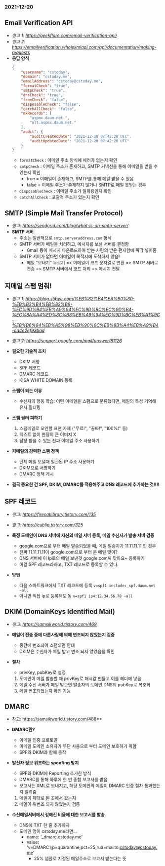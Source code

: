 ### 2021-12-20

## Email Verification API
- *참고 1: https://geekflare.com/email-verification-api/*
- *참고 2: https://emailverification.whoisxmlapi.com/api/documentation/making-requests*
- **응답 양식** 
    ```json
    {
        "username": "cstoday",
        "domain": "cstoday.me",
        "emailAddress": "cstoday@cstoday.me",
        "formatCheck": "true",
        "smtpCheck": "true",
        "dnsCheck": "true",
        "freeCheck": "false",
        "disposableCheck": "false",
        "catchAllCheck": "false",
        "mxRecords": [
            "aspmx.daum.net.",
            "alt.aspmx.daum.net."
        ],
        "audit": {
            "auditCreatedDate": "2021-12-20 07:42:20 UTC",
            "auditUpdatedDate": "2021-12-20 07:42:20 UTC"
        }
    }
    ```
    - `formatCheck` : 이메일 주소 양식에 에러가 없는지 확인
    - `smtpCheck` : 이메일 주소가 존재하고, SMTP 커넥션을 통해 이메일을 받을 수 있는지 확인
        - true = 이메일이 존재하고, SMTP를 통해 메일 받을 수 있음
        - false = 이메일 주소가 존재하지 않거나 SMTP로 메일 못받는 경우
    - `disposableCheck` : 이메일 주소가 일회용인지 확인
    - `catchAllCheck` : 포괄적 주소가 있는지 확인

## SMTP (Simple Mail Transfer Protocol)
- *참고: https://sendgrid.com/blog/what-is-an-smtp-server/*
- **SMTP 서버**
    - 주소는 일반적으로 `smtp.serveraddress.com` 형식
    - SMTP 서버가 메일을 처리하고, 메시지를 보낼 서버를 결정함
        - Gmail 등이 메시지 다운로드하여 받는 사람의 받은 편지함에 뚝딱 넣어줌
    - SMTP 서버가 없다면 이메일이 목적지에 도착하지 않음!
        - 메일 "보내기" 누르기 => 이메일이 코드 문자열로 변환 => SMTP 서버로 전송 => SMTP 서버에서 코드 처리 => 메시지 전달

## 지메일 스팸 멈춰!
- *참고 1: https://blog.stibee.com/%EB%82%B4%EA%B0%80-%EB%B3%B4%EB%82%B8-%EC%9D%B4%EB%A9%94%EC%9D%BC%EC%9D%B4-%EC%8A%A4%ED%8C%B8%EB%A9%94%EC%9D%BC%EB%A1%9C-%EB%B6%84%EB%A5%98%EB%90%9C%EB%8B%A4%EB%A9%B4-cd4e2ef93bad*
- *참고 2: https://support.google.com/mail/answer/81126*
- **필요한 기술적 조치**
    - DKIM 서명
    - SPF 레코드
    - DMARC 레코드
    - KISA WHITE DOMAIN 등록

- **스팸이 되는 이유**
    - 수신자의 행동 학습: 어떤 이메일을 스팸으로 분류했다면, 메일의 특성 기억해 유사 필터링

- **스팸 필터 피하기**
    1. 스팸메일로 오인할 표현 자제 ("무료!", "꽁짜!", "100%!" 등)
    2. 텍스트 없이 한장의 큰 이미지 X
    3. 답장 받을 수 있는 진짜 이메일 주소 사용하기

- **지메일의 강력한 스팸 정책**
    - 단체 메일 보낼때 일관된 IP 주소 사용하기
    - DKIM으로 서명하기
    - DMARC 정책 게시

- **결국 중요한 건 SPF, DKIM, DMARC를 적용해주고 DNS 레코드에 추가하는 것!!!!**

## SPF 레코드
- *참고: https://firecatlibrary.tistory.com/135*
- *참고: https://cublip.tistory.com/325*
- **특정 도메인이 DNS 서버에 자신의 메일 서버 등록, 메일 수신자가 발송 서버 검증**
    - google.com으로 부터 메일 발송되었을 때, 메일 발송지가 11.11.11.11 인 경우
    - 진짜 11.11.11.11이 google.com으로 부터 온 메일 맞아?
    - DNS 서버에 이 Ip로의 메일 보낸것 google.com꺼 맞아요~ 등록하기
    - 이걸 SPF 레코드라하고, TXT 레코드로 등록할 수 있다. 

- **방법**
    - 다음 스마트워크에서 TXT 레코드에 등록 `v=spf1 include:_spf.daum.net ~all`
    - 아니면 직접 ip로 등록해도 됨 `v=spf1 ip4:12.34.56.78 ~all`

## DKIM (DomainKeys Identified Mail)
- *참고: https://samsikworld.tistory.com/469*
- **메일이 전송 중에 다른사람에 의해 변조되지 않았는지 검증**
    - 중간에 변조되어 스팸되면 안대
    - DKIM은 수신자가 메일 받고 변조 되지 않았음을 확인

- **절차**
    - privKey, pubKey로 설정
    1. 도메인이 메일 발송할 때 privKey로 해시값 만들고 이를 헤더에 넣음
    2. 메일 수신 서버가 메일 받으면 발송자의 도메인 DNS의 pubKey로 복호화
    3. 메일 변조되었는지 확인 가능

## DMARC
- 참고: https://samsikworld.tistory.com/488**
- **DMARC란?**
    - 이메일 인증 프로토콜
    - 이메일 도메인 소유자가 무단 사용으로 부터 도메인 보호하기 위함
    - SPF와 DKIM과 함께 동작

- **발신자 정보 위조하는 spoofing 방지**
    - SPF와 DKIM에 Reporting 추가한 방식
    - DMARC를 통해 하루에 한 번 종합 보고서를 받음
    - 보고서는 XML로 보내지고, 해당 도메인의 메일이 DMARC 인증 절차 통과했는지 알려줌
    1. 메일이 제대로 된 곳에서 왔는지
    2. 메일이 위변조 되지 않았는지 검증

- **수신메일서버에서 정해진 비율에 대한 보고서를 발송**
    - DNS에 TXT 한 줄 추가하자
    - 도메인 명이 cstoday.me라면...
        - name: '_dmarc.cstoday.me'
        - value: 'v=DMARC1;p=quarantine;pct=25;rua=mailto:cstoday@cstoday.me'
            - 25% 샘플로 지정된 메일주소로 보고서 받는다는 뜻

